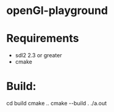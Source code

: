 # openGl-playground

# Requirements
- sdl2 2.3 or greater
- cmake

# Build:
cd build
cmake ..
cmake --build .
./a.out